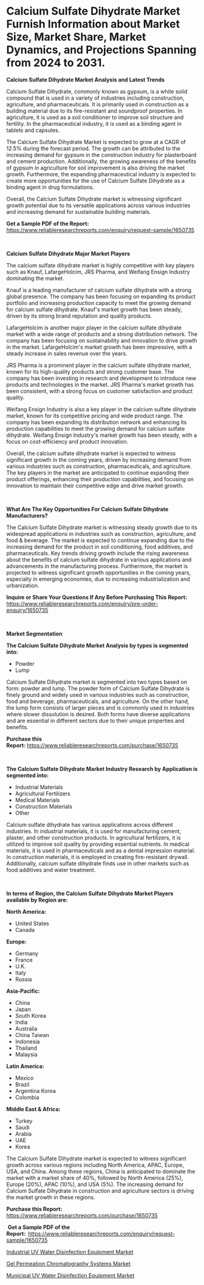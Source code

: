 <p><h1>Calcium Sulfate Dihydrate Market Furnish Information about Market Size, Market Share, Market Dynamics, and Projections Spanning from 2024 to 2031.</h1></p><p><strong>Calcium Sulfate Dihydrate Market Analysis and Latest Trends</strong></p>
<p><p>Calcium Sulfate Dihydrate, commonly known as gypsum, is a white solid compound that is used in a variety of industries including construction, agriculture, and pharmaceuticals. It is primarily used in construction as a building material due to its fire-resistant and soundproof properties. In agriculture, it is used as a soil conditioner to improve soil structure and fertility. In the pharmaceutical industry, it is used as a binding agent in tablets and capsules.</p><p>The Calcium Sulfate Dihydrate Market is expected to grow at a CAGR of 12.5% during the forecast period. The growth can be attributed to the increasing demand for gypsum in the construction industry for plasterboard and cement production. Additionally, the growing awareness of the benefits of gypsum in agriculture for soil improvement is also driving the market growth. Furthermore, the expanding pharmaceutical industry is expected to create more opportunities for the use of Calcium Sulfate Dihydrate as a binding agent in drug formulations.</p><p>Overall, the Calcium Sulfate Dihydrate market is witnessing significant growth potential due to its versatile applications across various industries and increasing demand for sustainable building materials.</p></p>
<p><strong>Get a Sample PDF of the Report:&nbsp;</strong> <a href="https://www.reliableresearchreports.com/enquiry/request-sample/1650735">https://www.reliableresearchreports.com/enquiry/request-sample/1650735</a></p>
<p>&nbsp;</p>
<p><strong>Calcium Sulfate Dihydrate Major Market Players</strong></p>
<p><p>The calcium sulfate dihydrate market is highly competitive with key players such as Knauf, LafargeHolcim, JRS Pharma, and Weifang Ensign Industry dominating the market. </p><p>Knauf is a leading manufacturer of calcium sulfate dihydrate with a strong global presence. The company has been focusing on expanding its product portfolio and increasing production capacity to meet the growing demand for calcium sulfate dihydrate. Knauf's market growth has been steady, driven by its strong brand reputation and quality products.</p><p>LafargeHolcim is another major player in the calcium sulfate dihydrate market with a wide range of products and a strong distribution network. The company has been focusing on sustainability and innovation to drive growth in the market. LafargeHolcim's market growth has been impressive, with a steady increase in sales revenue over the years.</p><p>JRS Pharma is a prominent player in the calcium sulfate dihydrate market, known for its high-quality products and strong customer base. The company has been investing in research and development to introduce new products and technologies in the market. JRS Pharma's market growth has been consistent, with a strong focus on customer satisfaction and product quality.</p><p>Weifang Ensign Industry is also a key player in the calcium sulfate dihydrate market, known for its competitive pricing and wide product range. The company has been expanding its distribution network and enhancing its production capabilities to meet the growing demand for calcium sulfate dihydrate. Weifang Ensign Industry's market growth has been steady, with a focus on cost-efficiency and product innovation.</p><p>Overall, the calcium sulfate dihydrate market is expected to witness significant growth in the coming years, driven by increasing demand from various industries such as construction, pharmaceuticals, and agriculture. The key players in the market are anticipated to continue expanding their product offerings, enhancing their production capabilities, and focusing on innovation to maintain their competitive edge and drive market growth.</p></p>
<p>&nbsp;</p>
<p><strong>What Are The Key Opportunities For Calcium Sulfate Dihydrate Manufacturers?</strong></p>
<p><p>The Calcium Sulfate Dihydrate market is witnessing steady growth due to its widespread applications in industries such as construction, agriculture, and food & beverage. The market is expected to continue expanding due to the increasing demand for the product in soil conditioning, food additives, and pharmaceuticals. Key trends driving growth include the rising awareness about the benefits of calcium sulfate dihydrate in various applications and advancements in the manufacturing process. Furthermore, the market is projected to witness significant growth opportunities in the coming years, especially in emerging economies, due to increasing industrialization and urbanization.</p></p>
<p><strong>Inquire or Share Your Questions If Any Before Purchasing This Report:</strong> <a href="https://www.reliableresearchreports.com/enquiry/pre-order-enquiry/1650735">https://www.reliableresearchreports.com/enquiry/pre-order-enquiry/1650735</a></p>
<p>&nbsp;</p>
<p><strong>Market Segmentation</strong></p>
<p><strong>The Calcium Sulfate Dihydrate Market Analysis by types is segmented into:</strong></p>
<p><ul><li>Powder</li><li>Lump</li></ul></p>
<p><p>Calcium Sulfate Dihydrate market is segmented into two types based on form: powder and lump. The powder form of Calcium Sulfate Dihydrate is finely ground and widely used in various industries such as construction, food and beverage, pharmaceuticals, and agriculture. On the other hand, the lump form consists of larger pieces and is commonly used in industries where slower dissolution is desired. Both forms have diverse applications and are essential in different sectors due to their unique properties and benefits.</p></p>
<p><strong>Purchase this Report:&nbsp;</strong><a href="https://www.reliableresearchreports.com/purchase/1650735">https://www.reliableresearchreports.com/purchase/1650735</a></p>
<p>&nbsp;</p>
<p><strong>The Calcium Sulfate Dihydrate Market Industry Research by Application is segmented into:</strong></p>
<p><ul><li>Industrial Materials</li><li>Agricultural Fertilizers</li><li>Medical Materials</li><li>Construction Materials</li><li>Other</li></ul></p>
<p><p>Calcium sulfate dihydrate has various applications across different industries. In industrial materials, it is used for manufacturing cement, plaster, and other construction products. In agricultural fertilizers, it is utilized to improve soil quality by providing essential nutrients. In medical materials, it is used in pharmaceuticals and as a dental impression material. In construction materials, it is employed in creating fire-resistant drywall. Additionally, calcium sulfate dihydrate finds use in other markets such as food additives and water treatment.</p></p>
<p>&nbsp;</p>
<p><strong>In terms of Region, the Calcium Sulfate Dihydrate Market Players available by Region are:</strong></p>
<p>
    <p> <strong> North America: </strong>
        <ul>
            <li>United States</li>
            <li>Canada</li>
        </ul>
        </p> 
    <p> <strong> Europe: </strong>
        <ul>
            <li>Germany</li>
            <li>France</li>
            <li>U.K.</li>
            <li>Italy</li>
            <li>Russia</li>
        </ul>
        </p> 
    <p> <strong> Asia-Pacific: </strong>
        <ul>
            <li>China</li>
            <li>Japan</li>
            <li>South Korea</li>
            <li>India</li>
            <li>Australia</li>
            <li>China Taiwan</li>
            <li>Indonesia</li>
            <li>Thailand</li>
            <li>Malaysia</li>
        </ul>
        </p> 
    <p> <strong> Latin America: </strong>
        <ul>
            <li>Mexico</li>
            <li>Brazil</li>
            <li>Argentina Korea</li>
            <li>Colombia</li>
        </ul>
        </p> 
    <p> <strong> Middle East & Africa: </strong>
        <ul>
            <li>Turkey</li>
            <li>Saudi</li>
            <li>Arabia</li>
            <li>UAE</li>
            <li>Korea</li>
        </ul>
    </p>
    </p>
<p><p>The Calcium Sulfate Dihydrate market is expected to witness significant growth across various regions including North America, APAC, Europe, USA, and China. Among these regions, China is anticipated to dominate the market with a market share of 40%, followed by North America (25%), Europe (20%), APAC (10%), and USA (5%). The increasing demand for Calcium Sulfate Dihydrate in construction and agriculture sectors is driving the market growth in these regions.</p></p>
<p><strong>Purchase this Report: </strong><a href="https://www.reliableresearchreports.com/purchase/1650735">https://www.reliableresearchreports.com/purchase/1650735</a></p>
<p>&nbsp;<strong>Get a Sample PDF of the Report:&nbsp;&nbsp;</strong><a href="https://www.reliableresearchreports.com/enquiry/request-sample/1650735">https://www.reliableresearchreports.com/enquiry/request-sample/1650735</a></p>
<p><strong></strong></p>
<p><p><a href="https://view.publitas.com/reportprime-1/industrial-uv-water-disinfection-equipment-market-size-growth-outlook-from-2023-to-2030-projecting-at-markets-trends-analysis-by-application-regional-outlook-and-revenue/">Industrial UV Water Disinfection Equipment Market</a></p><p><a href="https://view.publitas.com/reportprime-1/gel-permeation-chromatography-systems-market-dynamics-2023-2030-also-about-its-market-trends-projections-and-opportunities/">Gel Permeation Chromatography Systems Market</a></p><p><a href="https://view.publitas.com/reportprime-1/municipal-uv-water-disinfection-equipment-market-size-growing-and-forecasted-for-period-from-2023-2030-and-provides-complete-market-analysis-of-this-market/">Municipal UV Water Disinfection Equipment Market</a></p></p>
